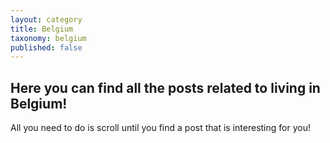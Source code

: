 ```yaml
---
layout: category
title: Belgium
taxonomy: belgium
published: false
---
```

## Here you can find all the posts related to living in Belgium!

All you need to do is scroll until you find a post that is interesting for you!
